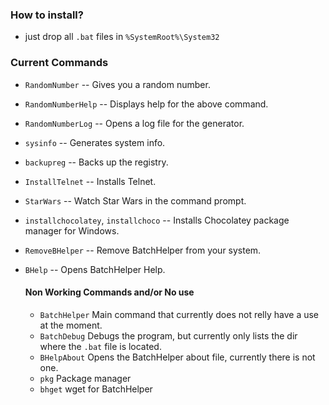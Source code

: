 ### How to install?
- just drop all `.bat` files in `%SystemRoot%\System32` 

### Current Commands
- `RandomNumber` -- Gives you a random number.
- `RandomNumberHelp` -- Displays help for the above command.
- `RandomNumberLog` -- Opens a log file for the generator.
- `sysinfo` -- Generates system info.
- `backupreg` -- Backs up the registry.
- `InstallTelnet` -- Installs Telnet.
- `StarWars` -- Watch Star Wars in the command prompt.
- `installchocolatey`, `installchoco` -- Installs Chocolatey package manager for Windows.
- `RemoveBHelper` -- Remove BatchHelper from your system.
- `BHelp` -- Opens BatchHelper Help.

    #### Non Working Commands and/or No use
    - `BatchHelper` Main command that currently does not relly have a use at the moment.
    - `BatchDebug` Debugs the program, but currently only lists the dir where the `.bat` file is located.
    - `BHelpAbout` Opens the BatchHelper about file, currently there is not one.
    - `pkg` Package manager
    - `bhget` wget for BatchHelper
